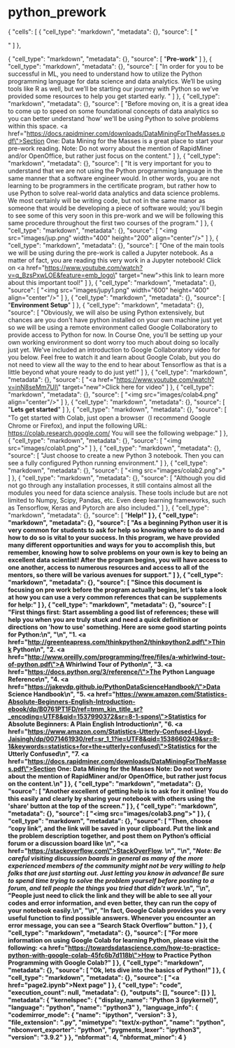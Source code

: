 # python_prework
{
 "cells": [
  {
   "cell_type": "markdown",
   "metadata": {},
   "source": [
    "<center></center>"
   ]
  },
  

  {
   "cell_type": "markdown",
   "metadata": {},
   "source": [
    "<b>Pre-work</b>"
   ]
  },
  {
   "cell_type": "markdown",
   "metadata": {},
   "source": [
    "In order for you to be successful in ML,  you need to understand how to utilize the Python programming language for data science and data analytics.  We’ll be using tools like R as well, but we’ll be starting our journey with Python so we’ve provided some resources to help you get started early. "
   ]
  },
  {
   "cell_type": "markdown",
   "metadata": {},
   "source": [
    "Before moving on, it is a great idea to come up to speed on some foundational concepts of data analytics so you can better understand 'how' we'll be using Python to solve problems within this space. <a href=\"https://docs.rapidminer.com/downloads/DataMiningForTheMasses.pdf\">Section One: Data Mining for the Masses</a> is a great place to start your pre-work reading. Note: Do not worry about the mention of RapidMiner and/or OpenOffice, but rather just focus on the content."
   ]
  },
  {
   "cell_type": "markdown",
   "metadata": {},
   "source": [
    "It is very important for you to understand that we are not using the Python programming language in the same manner that a software engineer would.  In other words,  you are not learning to be programmers in the certificate program,  but rather how to use Python to solve real-world data analytics and data science problems. We most certainly will be writing code,  but not in the same manor as someone that would be developing a piece of software would;  you'll begin to see some of this very soon in this pre-work and we will be following this same procedure throughout the first two courses of the program."
   ]
  },
  {
   "cell_type": "markdown",
   "metadata": {},
   "source": [
    "<img src=\"images/jup.png\" width=\"400\" height=\"200\" align=\"center\"/>"
   ]
  },
  {
   "cell_type": "markdown",
   "metadata": {},
   "source": [
    "One of the main tools we will be using during the pre-work is called a Jupyter notebook.  As a matter of fact,  you are reading this very work in a Jupyter notebook! Click on <a href=\"https://www.youtube.com/watch?v=q_BzsPxwLOE&feature=emb_logo\" target=\"new\">this link</a> to learn more about this important tool!"
   ]
  },
  {
   "cell_type": "markdown",
   "metadata": {},
   "source": [
    "<img src=\"images/jupy1.png\" width=\"600\" height=\"400\" align=\"center\"/>"
   ]
  },
  {
   "cell_type": "markdown",
   "metadata": {},
   "source": [
    "<b>Environment Setup</b>"
   ]
  },
  {
   "cell_type": "markdown",
   "metadata": {},
   "source": [
    "Obviously, we will also be using Python extensively, but chances are you don't have python installed on your own machine just yet so we will be using a remote environment called Google Collaboratory to provide access to Python for now. In Course One, you’ll be setting up your own working environment so dont worry too much about doing so locally just yet. We've included an introduction to Google Collaboratory video for you below. Feel free to watch it and learn about Google Colab, but you do not need to view all the way to the end to hear about Tensorflow as that is a little beyond what youre ready to do just yet!"
   ]
  },
  {
   "cell_type": "markdown",
   "metadata": {},
   "source": [
    "<a href=\"https://www.youtube.com/watch?v=inN8seMm7UI\" target=\"new\">Click here for video</a>"
   ]
  },
  {
   "cell_type": "markdown",
   "metadata": {},
   "source": [
    "<img src=\"images/colab4.png\" align=\"center\"/>"
   ]
  },
  {
   "cell_type": "markdown",
   "metadata": {},
   "source": [
    "<b>Lets get started</b>"
   ]
  },
  {
   "cell_type": "markdown",
   "metadata": {},
   "source": [
    "To get started with Colab, just open a browser（I recommend Google Chrome or Firefox), and input the following URL: https://colab.research.google.com/ You will see the following webpage:"
   ]
  },
  {
   "cell_type": "markdown",
   "metadata": {},
   "source": [
    "<img src=\"images/colab1.png\">"
   ]
  },
  {
   "cell_type": "markdown",
   "metadata": {},
   "source": [
    "Just choose to create a new Python 3 notebook. Then you can see a fully configured Python running environment."
   ]
  },
  {
   "cell_type": "markdown",
   "metadata": {},
   "source": [
    "<img src=\"images/colab2.png\">"
   ]
  },
  {
   "cell_type": "markdown",
   "metadata": {},
   "source": [
    "Although you did not go through any installation processes, it still contains almost all the modules you need for data science analysis. These tools include but are not limited to Numpy, Scipy, Pandas, etc. Even deep learning frameworks, such as Tensorflow, Keras and Pytorch are also included."
   ]
  },
  {
   "cell_type": "markdown",
   "metadata": {},
   "source": [
    "<b>Help!<b>"
   ]
  },
  {
   "cell_type": "markdown",
   "metadata": {},
   "source": [
    "As a beginning Python user it is very common for students to ask for help so knowing where to do so and how to do so is vital to your success.  In this program, we have provided many different opportunities and ways for you to accomplish this,  but remember,  knowing how to solve problems on your own is key to being an excellent data scientist! After the program begins, you will have access to one another,  access to numerous resources and access to all of the mentors,  so there will be various avenues for support."
   ]
  },
  {
   "cell_type": "markdown",
   "metadata": {},
   "source": [
    "Since this document is focusing on pre work before the program actually begins,  let's take a look at how you can use a very common references that can be supplements for help:"
   ]
  },
  {
   "cell_type": "markdown",
   "metadata": {},
   "source": [
    "First things first: Start assembling a good list of references; these will help you when you are truly stuck and need a quick definition or directions on 'how to use' something. Here are some good starting points for Python:\n",
    "\n",
    "1. <a href=\"http://greenteapress.com/thinkpython2/thinkpython2.pdf\">Think Python</a>\n",
    "2. <a href=\"http://www.oreilly.com/programming/free/files/a-whirlwind-tour-of-python.pdf\">A Whirlwind Tour of Python</a>\n",
    "3. <a href=\"https://docs.python.org/3/reference/\">The Python Language Reference</a>\n",
    "4. <a href=\"https://jakevdp.github.io/PythonDataScienceHandbook/\">Data Science Handbook</a>\n",
    "5. <a href=\"https://www.amazon.com/Statistics-Absolute-Beginners-English-Introduction-ebook/dp/B0761PT1FD/ref=tmm_kin_title_sr?_encoding=UTF8&qid=1537990372&sr=8-1-spons\">Statistics for Absolute Beginners: A Plain English Introduction</a>\n",
    "6. <a href=\"https://www.amazon.com/Statistics-Utterly-Confused-Lloyd-Jaisingh/dp/0071461930/ref=sr_1_1?ie=UTF8&qid=1538660249&sr=8-1&keywords=statistics+for+the+utterly+confused\">Statistics for the Utterly Confused</a>\n",
    "7. <a href=\"https://docs.rapidminer.com/downloads/DataMiningForTheMasses.pdf\">Section One: Data Mining for the Masses</a> Note: Do not worry about the mention of RapidMiner and/or OpenOffice, but rather just focus on the content.\n"
   ]
  },
  {
   "cell_type": "markdown",
   "metadata": {},
   "source": [
    "Another excellent of getting help is to ask for it online! You do this easily and clearly by sharing your notebook with others using the 'share' button at the top of the screen."
   ]
  },
  {
   "cell_type": "markdown",
   "metadata": {},
   "source": [
    "<img src=\"images/colab3.png\">"
   ]
  },
  {
   "cell_type": "markdown",
   "metadata": {},
   "source": [
    "Then, choose “copy link”, and the link will be saved in your clipboard. Put the link and the problem description together, and post them on Python’s official forum or a discussion board like \n",
    "<a href=\"https://stackoverflow.com\">StackOverFlow</a>. \n",
    "\n",
    "<i>Note: Be careful visiting discussion boards in general as many of the more experienced members of the community might not be very willing to help folks that are just starting out. Just letting you know in advance! Be sure to spend time trying to solve the problem yourself before posting to a forum, and tell people the things you tried that didn’t work.</i>\n",
    "\n",
    "People just need to click the link and they will be able to see all your codes and error information, and even better, they can run the copy of your notebook easily.\n",
    "\n",
    "In fact, Google Colab provides you a very useful function to find possible answers. Whenever you encounter an error message, you can see a “Search Stack Overflow” button."
   ]
  },
  {
   "cell_type": "markdown",
   "metadata": {},
   "source": [
    "For more information on using Google Colab for learning Python, please visit the following: <a href=\"https://towardsdatascience.com/how-to-practice-python-with-google-colab-45fc6b7d118b\">How to Practice Python Programming with Google Colab?</a>"
   ]
  },
  {
   "cell_type": "markdown",
   "metadata": {},
   "source": [
    "<b>Ok, lets dive into the basics of Python!</b>"
   ]
  },
  {
   "cell_type": "markdown",
   "metadata": {},
   "source": [
    "<a href=\"page2.ipynb\">Next page</a>"
   ]
  },
  {
   "cell_type": "code",
   "execution_count": null,
   "metadata": {},
   "outputs": [],
   "source": []
  }
 ],
 "metadata": {
  "kernelspec": {
   "display_name": "Python 3 (ipykernel)",
   "language": "python",
   "name": "python3"
  },
  "language_info": {
   "codemirror_mode": {
    "name": "ipython",
    "version": 3
   },
   "file_extension": ".py",
   "mimetype": "text/x-python",
   "name": "python",
   "nbconvert_exporter": "python",
   "pygments_lexer": "ipython3",
   "version": "3.9.2"
  }
 },
 "nbformat": 4,
 "nbformat_minor": 4
}
